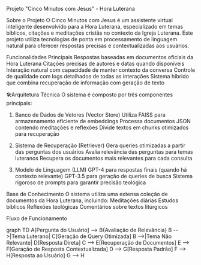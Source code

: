 Projeto "Cinco Minutos com Jesus" - Hora Luterana

Sobre o Projeto
O Cinco Minutos com Jesus é um assistente virtual inteligente desenvolvido para a Hora Luterana, especializado em temas bíblicos, citações e meditações cristãs no contexto da Igreja Luterana. Este projeto utiliza tecnologias de ponta em processamento de linguagem natural para oferecer respostas precisas e contextualizadas aos usuários.

Funcionalidades Principais
Respostas baseadas em documentos oficiais da Hora Luterana
Citações precisas de autores e datas quando disponíveis
Interação natural com capacidade de manter contexto da conversa
Controle de qualidade com logs detalhados de todas as interações
Sistema híbrido que combina recuperação de informação com geração de texto

🛠Arquitetura Técnica
O sistema é composto por três componentes principais:

1. Banco de Dados de Vetores (Vector Store)
Utiliza FAISS para armazenamento eficiente de embeddings
Processa documentos JSON contendo meditações e reflexões
Divide textos em chunks otimizados para recuperação

2. Sistema de Recuperação (Retriever)
Gera queries otimizadas a partir das perguntas dos usuários
Avalia relevância das perguntas para temas luteranos
Recupera os documentos mais relevantes para cada consulta

3. Modelo de Linguagem (LLM)
GPT-4 para respostas finais (quando há contexto relevante)
GPT-3.5 para geração de queries de busca
Sistema rigoroso de prompts para garantir precisão teológica

Base de Conhecimento
O sistema utiliza uma extensa coleção de documentos da Hora Luterana, incluindo:
Meditações diárias
Estudos bíblicos
Reflexões teológicas
Comentários sobre textos litúrgicos

Fluxo de Funcionamento

graph TD
    A[Pergunta do Usuário] --> B{Avaliação de Relevância}
    B -->|Tema Luterano| C[Geração de Query Otimizada]
    B -->|Tema Não Relevante| D[Resposta Direta]
    C --> E[Recuperação de Documentos]
    E --> F[Geração de Resposta Contextualizada]
    D --> G[Resposta Padrão]
    F --> H[Resposta ao Usuário]
    G --> H
